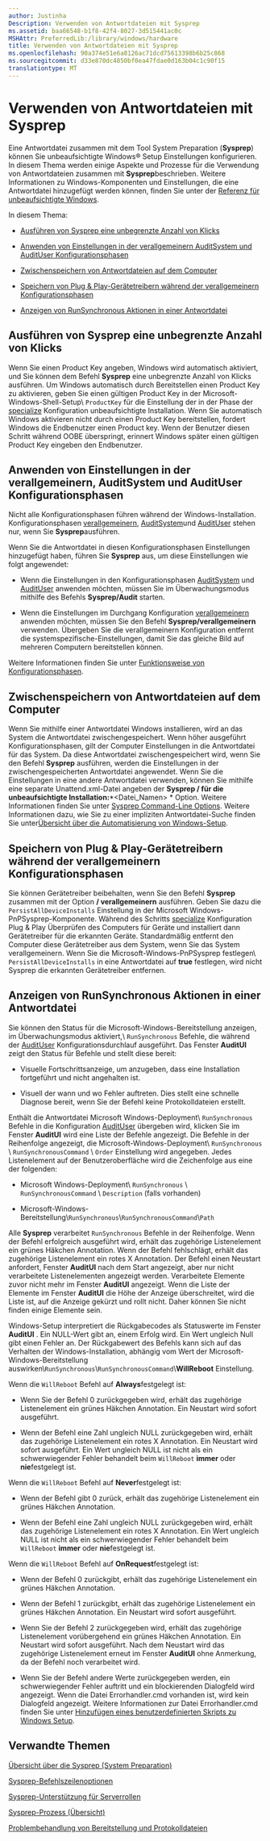 ```yaml
---
author: Justinha
Description: Verwenden von Antwortdateien mit Sysprep
ms.assetid: baa66548-b1f8-42f4-8027-3d515441ac0c
MSHAttr: PreferredLib:/library/windows/hardware
title: Verwenden von Antwortdateien mit Sysprep
ms.openlocfilehash: 90a374e51e6a8126ac71dcd75613398b6b25c868
ms.sourcegitcommit: d33e870dc4850bf0ea47fdae0d163b04c1c90f15
translationtype: MT
---
```

# <a name="use-answer-files-with-sysprep"></a>Verwenden von Antwortdateien mit Sysprep


Eine Antwortdatei zusammen mit dem Tool System Preparation (**Sysprep**) können Sie unbeaufsichtigte Windows® Setup Einstellungen konfigurieren. In diesem Thema werden einige Aspekte und Prozesse für die Verwendung von Antwortdateien zusammen mit **Sysprep**beschrieben. Weitere Informationen zu Windows-Komponenten und Einstellungen, die eine Antwortdatei hinzugefügt werden können, finden Sie unter der [Referenz für unbeaufsichtigte Windows](http://go.microsoft.com/fwlink/?LinkId=206281).

In diesem Thema:

-   [Ausführen von Sysprep eine unbegrenzte Anzahl von Klicks](#bkmk-skiprearm)

-   [Anwenden von Einstellungen in der verallgemeinern AuditSystem und AuditUser Konfigurationsphasen](#bkmk-1)

-   [Zwischenspeichern von Antwortdateien auf dem Computer](#bkmk-2)

-   [Speichern von Plug & Play-Gerätetreibern während der verallgemeinern Konfigurationsphasen](#bkmk-3)

-   [Anzeigen von RunSynchronous Aktionen in einer Antwortdatei](#bkmk-4)

## <a name="span-idbkmkskiprearmspanspan-idbkmkskiprearmspanspan-idbkmkskiprearmspanrunning-sysprep-an-unlimited-number-of-times"></a><span id="bkmk_skipRearm"></span><span id="bkmk_skiprearm"></span><span id="BKMK_SKIPREARM"></span>Ausführen von Sysprep eine unbegrenzte Anzahl von Klicks


Wenn Sie einen Product Key angeben, Windows wird automatisch aktiviert, und Sie können dem Befehl **Sysprep** eine unbegrenzte Anzahl von Klicks ausführen. Um Windows automatisch durch Bereitstellen einen Product Key zu aktivieren, geben Sie einen gültigen Product Key in der Microsoft-Windows-Shell-Setup\\ `ProductKey` für die Einstellung der in der Phase der [specialize](specialize.md) Konfiguration unbeaufsichtigte Installation. Wenn Sie automatisch Windows aktivieren nicht durch einen Product Key bereitstellen, fordert Windows die Endbenutzer einen Product key. Wenn der Benutzer diesen Schritt während OOBE überspringt, erinnert Windows später einen gültigen Product Key eingeben den Endbenutzer.

## <a name="span-idbkmk1spanspan-idbkmk1spanapplying-settings-in-the-generalize-auditsystem-and-audituser-configuration-passes"></a><span id="bkmk_1"></span><span id="BKMK_1"></span>Anwenden von Einstellungen in der verallgemeinern, AuditSystem und AuditUser Konfigurationsphasen


Nicht alle Konfigurationsphasen führen während der Windows-Installation. Konfigurationsphasen [verallgemeinern](generalize.md), [AuditSystem](auditsystem.md)und [AuditUser](audituser.md) stehen nur, wenn Sie **Sysprep**ausführen.

Wenn Sie die Antwortdatei in diesen Konfigurationsphasen Einstellungen hinzugefügt haben, führen Sie **Sysprep** aus, um diese Einstellungen wie folgt angewendet:

-   Wenn die Einstellungen in den Konfigurationsphasen [AuditSystem](auditsystem.md) und [AuditUser](audituser.md) anwenden möchten, müssen Sie im Überwachungsmodus mithilfe des Befehls **Sysprep/Audit** starten.

-   Wenn die Einstellungen im Durchgang Konfiguration [verallgemeinern](generalize.md) anwenden möchten, müssen Sie den Befehl **Sysprep/verallgemeinern** verwenden. Übergeben Sie die verallgemeinern Konfiguration entfernt die systemspezifische-Einstellungen, damit Sie das gleiche Bild auf mehreren Computern bereitstellen können.

Weitere Informationen finden Sie unter [Funktionsweise von Konfigurationsphasen](how-configuration-passes-work.md).

## <a name="span-idbkmk2spanspan-idbkmk2spancaching-answer-files-to-the-computer"></a><span id="bkmk_2"></span><span id="BKMK_2"></span>Zwischenspeichern von Antwortdateien auf dem Computer


Wenn Sie mithilfe einer Antwortdatei Windows installieren, wird an das System die Antwortdatei zwischengespeichert. Wenn höher ausgeführt Konfigurationsphasen, gilt der Computer Einstellungen in die Antwortdatei für das System. Da diese Antwortdatei zwischengespeichert wird, wenn Sie den Befehl **Sysprep** ausführen, werden die Einstellungen in der zwischengespeicherten Antwortdatei angewendet. Wenn Sie die Einstellungen in eine andere Antwortdatei verwenden, können Sie mithilfe eine separate Unattend.xml-Datei angeben der **Sysprep / für die unbeaufsichtigte Installation:***&lt;Datei\_Namen&gt; * Option. Weitere Informationen finden Sie unter [Sysprep Command-Line Options](sysprep-command-line-options.md). Weitere Informationen dazu, wie Sie zu einer impliziten Antwortdatei-Suche finden Sie unter[Übersicht über die Automatisierung von Windows-Setup](windows-setup-automation-overview.md).

## <a name="span-idbkmk3spanspan-idbkmk3spanpersisting-plug-and-play-device-drivers-during-the-generalize-configuration-pass"></a><span id="bkmk_3"></span><span id="BKMK_3"></span>Speichern von Plug & Play-Gerätetreibern während der verallgemeinern Konfigurationsphasen


Sie können Gerätetreiber beibehalten, wenn Sie den Befehl **Sysprep** zusammen mit der Option **/ verallgemeinern** ausführen. Geben Sie dazu die `PersistAllDeviceInstalls` Einstellung in der Microsoft Windows-PnPSysprep-Komponente. Während des Schritts [specialize](specialize.md) Konfiguration Plug & Play Überprüfen des Computers für Geräte und installiert dann Gerätetreiber für die erkannten Geräte. Standardmäßig entfernt den Computer diese Gerätetreiber aus dem System, wenn Sie das System verallgemeinern. Wenn Sie die Microsoft-Windows-PnPSysprep festlegen\\ `PersistAllDeviceInstalls` in eine Antwortdatei auf **true** festlegen, wird nicht Sysprep die erkannten Gerätetreiber entfernen.

## <a name="span-idbkmk4spanspan-idbkmk4spandisplaying-runsynchronous-actions-in-an-answer-file"></a><span id="bkmk_4"></span><span id="BKMK_4"></span>Anzeigen von RunSynchronous Aktionen in einer Antwortdatei


Sie können den Status für die Microsoft-Windows-Bereitstellung anzeigen, im Überwachungsmodus aktiviert,\\ `RunSynchronous` Befehle, die während der [AuditUser](audituser.md) Konfigurationsdurchlauf ausgeführt. Das Fenster **AuditUI** zeigt den Status für Befehle und stellt diese bereit:

-   Visuelle Fortschrittsanzeige, um anzugeben, dass eine Installation fortgeführt und nicht angehalten ist.

-   Visuell der wann und wo Fehler auftreten. Dies stellt eine schnelle Diagnose bereit, wenn Sie der Befehl keine Protokolldateien erstellt.

Enthält die Antwortdatei Microsoft Windows-Deployment\\ `RunSynchronous` Befehle in die Konfiguration [AuditUser](audituser.md) übergeben wird, klicken Sie im Fenster **AuditUI** wird eine Liste der Befehle angezeigt. Die Befehle in der Reihenfolge angezeigt, die Microsoft-Windows-Deployment\\ `RunSynchronous` \\ `RunSynchronousCommand` \\ `Order` Einstellung wird angegeben. Jedes Listenelement auf der Benutzeroberfläche wird die Zeichenfolge aus eine der folgenden:

-   Microsoft Windows-Deployment\\ `RunSynchronous` \\ `RunSynchronousCommand` \\ `Description` (falls vorhanden)

-   Microsoft-Windows-Bereitstellung\\`RunSynchronous`\\`RunSynchronousCommand`\\`Path`

Alle **Sysprep** verarbeitet `RunSynchronous` Befehle in der Reihenfolge. Wenn der Befehl erfolgreich ausgeführt wird, erhält das zugehörige Listenelement ein grünes Häkchen Annotation. Wenn der Befehl fehlschlägt, erhält das zugehörige Listenelement ein rotes X Annotation. Der Befehl einen Neustart anfordert, Fenster **AuditUI** nach dem Start angezeigt, aber nur nicht verarbeitete Listenelementen angezeigt werden. Verarbeitete Elemente zuvor nicht mehr im Fenster **AuditUI** angezeigt. Wenn die Liste der Elemente im Fenster **AuditUI** die Höhe der Anzeige überschreitet, wird die Liste ist, auf die Anzeige gekürzt und rollt nicht. Daher können Sie nicht finden einige Elemente sein.

Windows-Setup interpretiert die Rückgabecodes als Statuswerte im Fenster **AuditUI** . Ein NULL-Wert gibt an, einem Erfolg wird. Ein Wert ungleich Null gibt einen Fehler an. Der Rückgabewert des Befehls kann sich auf das Verhalten der Windows-Installation, abhängig vom Wert der Microsoft-Windows-Bereitstellung auswirken\\`RunSynchronous`\\`RunSynchronousCommand`\\**WillReboot** Einstellung.

Wenn die `WillReboot` Befehl auf **Always**festgelegt ist:

-   Wenn Sie der Befehl 0 zurückgegeben wird, erhält das zugehörige Listenelement ein grünes Häkchen Annotation. Ein Neustart wird sofort ausgeführt.

-   Wenn der Befehl eine Zahl ungleich NULL zurückgegeben wird, erhält das zugehörige Listenelement ein rotes X Annotation. Ein Neustart wird sofort ausgeführt. Ein Wert ungleich NULL ist nicht als ein schwerwiegender Fehler behandelt beim `WillReboot` **immer** oder **nie**festgelegt ist.

Wenn die `WillReboot` Befehl auf **Never**festgelegt ist:

-   Wenn der Befehl gibt 0 zurück, erhält das zugehörige Listenelement ein grünes Häkchen Annotation.

-   Wenn der Befehl eine Zahl ungleich NULL zurückgegeben wird, erhält das zugehörige Listenelement ein rotes X Annotation. Ein Wert ungleich NULL ist nicht als ein schwerwiegender Fehler behandelt beim `WillReboot` **immer** oder **nie**festgelegt ist.

Wenn die `WillReboot` Befehl auf **OnRequest**festgelegt ist:

-   Wenn der Befehl 0 zurückgibt, erhält das zugehörige Listenelement ein grünes Häkchen Annotation.

-   Wenn der Befehl 1 zurückgibt, erhält das zugehörige Listenelement ein grünes Häkchen Annotation. Ein Neustart wird sofort ausgeführt.

-   Wenn Sie der Befehl 2 zurückgegeben wird, erhält das zugehörige Listenelement vorübergehend ein grünes Häkchen Annotation. Ein Neustart wird sofort ausgeführt. Nach dem Neustart wird das zugehörige Listenelement erneut im Fenster **AuditUI** ohne Anmerkung, da der Befehl noch verarbeitet wird.

-   Wenn Sie der Befehl andere Werte zurückgegeben werden, ein schwerwiegender Fehler auftritt und ein blockierenden Dialogfeld wird angezeigt. Wenn die Datei Errorhandler.cmd vorhanden ist, wird kein Dialogfeld angezeigt. Weitere Informationen zur Datei Errorhandler.cmd finden Sie unter [Hinzufügen eines benutzerdefinierten Skripts zu Windows Setup](add-a-custom-script-to-windows-setup.md).

## <a name="span-idrelatedtopicsspanrelated-topics"></a><span id="related_topics"></span>Verwandte Themen


[Übersicht über die Sysprep (System Preparation)](sysprep--system-preparation--overview.md)

[Sysprep-Befehlszeilenoptionen](sysprep-command-line-options.md)

[Sysprep-Unterstützung für Serverrollen](sysprep-support-for-server-roles.md)

[Sysprep-Prozess (Übersicht)](sysprep-process-overview.md)

[Problembehandlung von Bereitstellung und Protokolldateien](deployment-troubleshooting-and-log-files.md)

 

 






